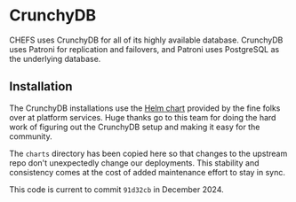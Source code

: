 # CrunchyDB

CHEFS uses CrunchyDB for all of its highly available database. CrunchyDB uses
Patroni for replication and failovers, and Patroni uses PostgreSQL as the
underlying database.

## Installation

The CrunchyDB installations use the
[Helm chart](https://github.com/bcgov/crunchy-postgres) provided by the fine
folks over at platform services. Huge thanks go to this team for doing the hard
work of figuring out the CrunchyDB setup and making it easy for the community.

The `charts` directory has been copied here so that changes to the upstream repo
don't unexpectedly change our deployments. This stability and consistency comes
at the cost of added maintenance effort to stay in sync.

This code is current to commit `91d32cb` in December 2024.
